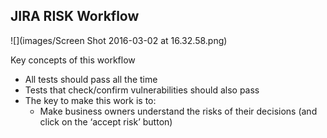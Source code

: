 ## JIRA RISK Workflow

![](images/Screen Shot 2016-03-02 at 16.32.58.png)

Key concepts of this workflow

 - All tests should pass all the time
 - Tests that check/confirm vulnerabilities should also pass
 - The key to make this work is to:  
   - Make business owners understand the risks of their decisions (and click on the ‘accept risk’ button)
